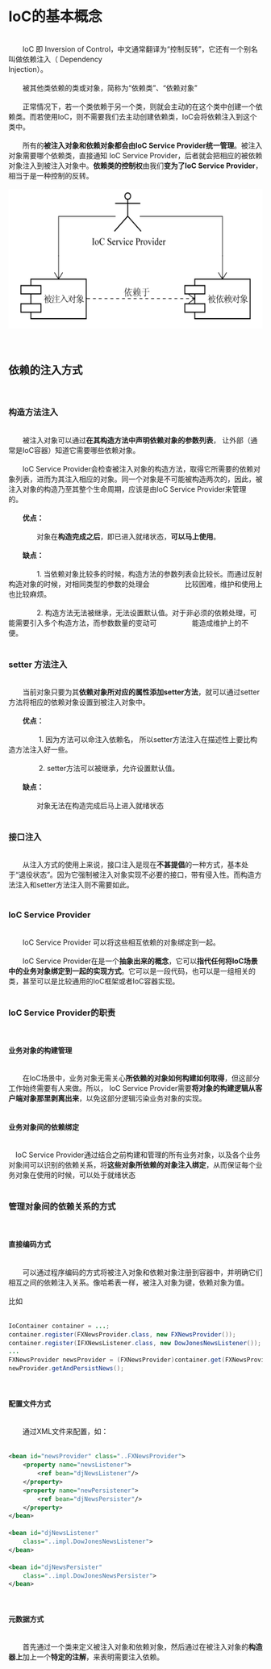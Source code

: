 # IoC的基本概念&emsp;  
&emsp;  
​&emsp;&emsp;IoC 即 Inversion of Control，中文通常翻译为“控制反转”，它还有一个别名叫做依赖注入（ Dependency&emsp;  
Injection）。&emsp;  
&emsp;  
​&emsp;&emsp;被其他类依赖的类或对象，简称为“依赖类”、“依赖对象”&emsp;  
&emsp;  
​&emsp;&emsp;正常情况下，若一个类依赖于另一个类，则就会主动的在这个类中创建一个依赖类。而若使用IoC，则不需要我们去主动创建依赖类，IoC会将依赖注入到这个类中。&emsp;  
&emsp;  
​&emsp;&emsp;所有的**被注入对象和依赖对象都会由IoC Service Provider统一管理**。被注入对象需要哪个依赖类，直接通知 IoC Service Provider，后者就会把相应的被依赖对象注入到被注入对象中。**依赖类的控制权**由我们**变为了IoC Service Provider**，相当于是一种控制的反转。&emsp;  
&emsp;  
![1](IoC的基本概念/1.png)&emsp;  
&emsp;  
## 依赖的注入方式&emsp;  
&emsp;  
### 构造方法注入&emsp;  
&emsp;  
​&emsp;&emsp;被注入对象可以通过**在其构造方法中声明依赖对象的参数列表**， 让外部（通常是IoC容器）知道它需要哪些依赖对象。&emsp;  
&emsp;  
​&emsp;&emsp;IoC Service Provider会检查被注入对象的构造方法，取得它所需要的依赖对象列表，进而为其注入相应的对象。同一个对象是不可能被构造两次的，因此，被注入对象的构造乃至其整个生命周期，应该是由IoC Service Provider来管理的。&emsp;  
&emsp;  
​&emsp;&emsp;**优点：**&emsp;  
&emsp;  
​&emsp;&emsp;&emsp;&emsp;对象在**构造完成之后**，即已进入就绪状态，**可以马上使用**。&emsp;  
&emsp;  
​&emsp;&emsp;**缺点：**&emsp;  
&emsp;  
​&emsp;&emsp;&emsp;&emsp;1. 当依赖对象比较多的时候，构造方法的参数列表会比较长。而通过反射构造对象的时候，对相同类型的参数的处理会&emsp;&emsp;&emsp;&emsp;&emsp;比较困难，维护和使用上也比较麻烦。&emsp;  
&emsp;  
​&emsp;&emsp;&emsp;&emsp;2. 构造方法无法被继承，无法设置默认值。对于非必须的依赖处理，可能需要引入多个构造方法，而参数数量的变动可&emsp;&emsp;&emsp;&emsp;&emsp;能造成维护上的不便。&emsp;  
&emsp;  
### setter 方法注入&emsp;  
&emsp;  
​&emsp;&emsp;当前对象只要为其**依赖对象所对应的属性添加setter方法**，就可以通过setter方法将相应的依赖对象设置到被注入对象中。&emsp;  
&emsp;  
​&emsp;&emsp;**优点：**&emsp;  
&emsp;  
​&emsp;&emsp;&emsp;&emsp; 1. 因为方法可以命注入依赖名， 所以setter方法注入在描述性上要比构造方法注入好一些。&emsp;  
&emsp;  
​&emsp;&emsp;&emsp; &emsp;2. setter方法可以被继承，允许设置默认值。&emsp;  
&emsp;  
​&emsp;&emsp;**缺点：**&emsp;  
&emsp;  
​&emsp;&emsp;&emsp;&emsp;对象无法在构造完成后马上进入就绪状态&emsp;&emsp;&emsp;&emsp;&emsp;  
&emsp;  
### 接口注入&emsp;  
&emsp;  
​&emsp;&emsp;从注入方式的使用上来说，接口注入是现在**不甚提倡**的一种方式，基本处于“退役状态”。因为它强制被注入对象实现不必要的接口，带有侵入性。而构造方法注入和setter方法注入则不需要如此。&emsp;  
&emsp;  
### IoC Service Provider&emsp;  
&emsp;  
​&emsp;&emsp;IoC Service Provider 可以将这些相互依赖的对象绑定到一起。&emsp;  
&emsp;  
​&emsp;&emsp;IoC Service Provider在是一个**抽象出来的概念**，它可以**指代任何将IoC场景中的业务对象绑定到一起的实现方式**。它可以是一段代码，也可以是一组相关的类，甚至可以是比较通用的IoC框架或者IoC容器实现。&emsp;  
&emsp;  
### IoC Service Provider的职责&emsp;  
&emsp;  
####  业务对象的构建管理&emsp;  
&emsp;  
​&emsp;&emsp;在IoC场景中，业务对象无需关心**所依赖的对象如何构建如何取得**，但这部分工作始终需要有人来做。所以， IoC Service Provider需要**将对象的构建逻辑从客户端对象那里剥离出来**，以免这部分逻辑污染业务对象的实现。&emsp;  
&emsp;  
#### 业务对象间的依赖绑定&emsp;  
&emsp;  
​&emsp;IoC Service Provider通过结合之前构建和管理的所有业务对象，以及各个业务对象间可以识别的依赖关系，将**这些对象所依赖的对象注入绑定**，从而保证每个业务对象在使用的时候，可以处于就绪状态&emsp;&emsp;&emsp;  
&emsp;  
### 管理对象间的依赖关系的方式&emsp;  
&emsp;  
#### 直接编码方式&emsp;  
&emsp;  
​&emsp;&emsp;可以通过程序编码的方式将被注入对象和依赖对象注册到容器中，并明确它们相互之间的依赖注入关系。像哈希表一样，被注入对象为键，依赖对象为值。&emsp;  
&emsp;  
比如&emsp;  
&emsp;  
```java
IoContainer container = ...;
container.register(FXNewsProvider.class, new FXNewsProvider());
container.register(IFXNewsListener.class, new DowJonesNewsListener());
...
FXNewsProvider newsProvider = (FXNewsProvider)container.get(FXNewsProvider.class);
newProvider.getAndPersistNews();
```
&emsp;  
#### 配置文件方式&emsp;  
&emsp;  
​&emsp;&emsp;通过XML文件来配置，如：&emsp;  
&emsp;  
```xml
<bean id="newsProvider" class="..FXNewsProvider">   
    <property name="newsListener">                   
    	<ref bean="djNewsListener"/>
    </property>
    <property name="newPersistener">
    	<ref bean="djNewsPersister"/>
    </property>
</bean>

<bean id="djNewsListener"
	class="..impl.DowJonesNewsListener"> 
</bean>

<bean id="djNewsPersister"
	class="..impl.DowJonesNewsPersister">
</bean>
```
&emsp;  
#### 元数据方式&emsp;  
&emsp;  
​&emsp;&emsp;首先通过一个类来定义被注入对象和依赖对象，然后通过在被注入对象的**构造器上**加上一个**特定的注解**，来表明需要注入依赖。&emsp;  
&emsp;  
&emsp;  
&emsp;  
&emsp;  
&emsp;  
&emsp;  
